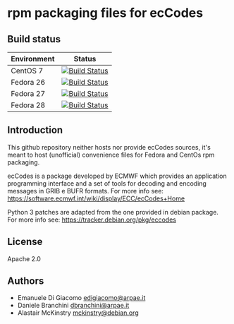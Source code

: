 # rpm packaging files for ecCodes


## Build status


| Environment | Status |
| ----------- | ------ |
| CentOS 7    | [![Build Status](https://badges.herokuapp.com/travis/ARPA-SIMC/eccodes-rpm?branch=master&env=DOCKER_IMAGE=centos:7&label=centos7)](https://travis-ci.org/ARPA-SIMC/eccodes-rpm) |
| Fedora 26   | [![Build Status](https://badges.herokuapp.com/travis/ARPA-SIMC/eccodes-rpm?branch=master&env=DOCKER_IMAGE=fedora:26&label=fedora26)](https://travis-ci.org/ARPA-SIMC/eccodes-rpm) |
| Fedora 27   | [![Build Status](https://badges.herokuapp.com/travis/ARPA-SIMC/eccodes-rpm?branch=master&env=DOCKER_IMAGE=fedora:27&label=fedora27)](https://travis-ci.org/ARPA-SIMC/eccodes-rpm) |
| Fedora 28   | [![Build Status](https://badges.herokuapp.com/travis/ARPA-SIMC/eccodes-rpm?branch=master&env=DOCKER_IMAGE=fedora:28&label=fedora28)](https://travis-ci.org/ARPA-SIMC/eccodes-rpm) |


## Introduction


This github repository neither hosts nor provide ecCodes sources, it's meant to
host (unofficial) convenience files for Fedora and CentOs rpm packaging.

ecCodes is a package developed by ECMWF which provides an application
programming interface and a set of tools for decoding and encoding messages in
GRIB e BUFR formats. For more info see:
https://software.ecmwf.int/wiki/display/ECC/ecCodes+Home

Python 3 patches are adapted from the one provided in debian package. For more
info see: https://tracker.debian.org/pkg/eccodes


## License

Apache 2.0

## Authors

* Emanuele Di Giacomo <edigiacomo@arpae.it>
* Daniele Branchini <dbranchini@arpae.it>
* Alastair McKinstry <mckinstry@debian.org>
